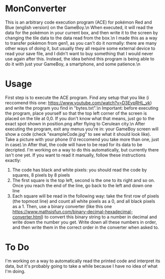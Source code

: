 # MonConverter
This is an arbitrary code execution program (ACE) for pokémon Red and Blue (english version) on the GameBoy.\n
When executed, it will read the data for the pokémon in your current box, and then write it to the screen by changing the tile data to the data read from the box.\n
I made this as a way to transfer pokémon from gen1, as you can't do it normally: there are many other ways of doing it, but usually they all require some external device to read your save file, and I didn't want to buy something that I would never use again after this. Instead, the idea behind this program is being able to do it with just your GameBoy, a smartphone, and some patience.\n
# Usage
First step is to execute the ACE program. Find any setup that you like (i reccomend this one: https://www.youtube.com/watch?v=D3EvpRHL_vk) and write the program you find in "bytes.txt".\n
Important: before executing the program, place yourself so that the top left corner of the screen is placed on the tile at 0,0. If you don't know what that means, just go to the exact spot shown in position.png after flying to Cerulean city.\n
After executing the program, exit any menus you're in: your GameBoy screen will show a code (check "exampleCode.jpg" to see what it should look like). Take a picture with your phone (I'd reccomend you take more than one, just in case).\n
After that, the code will have to be read for its data to be decripted. I'm working on a way to do this automatically, but currently there isn't one yet. If you want to read it manually, follow these instructions exactly:
1) The code has black and white pixels: you should read the code by squares, 8 pixels by 8 pixels
2) The first square is the top left, second is the one to its right and so on. Once you reach the end of the line, go back to the left and down one line
3) Each square will be read in the following way: take the first row of pixels (the topmost line) and count all white pixels as a 0, and all black pixels as a 1. Then, use a binary converter (like this one https://www.mathsisfun.com/binary-decimal-hexadecimal-converter.html) to convert this binary string to a number in decimal and write down the number you get. Write down all these numbers in order, and then write them in the correct order in the converter when asked to.


# To Do
I'm working on a way to automatically read the printed code and interpret its data, but it's probably going to take a while because I have no idea of what I'm doing.
